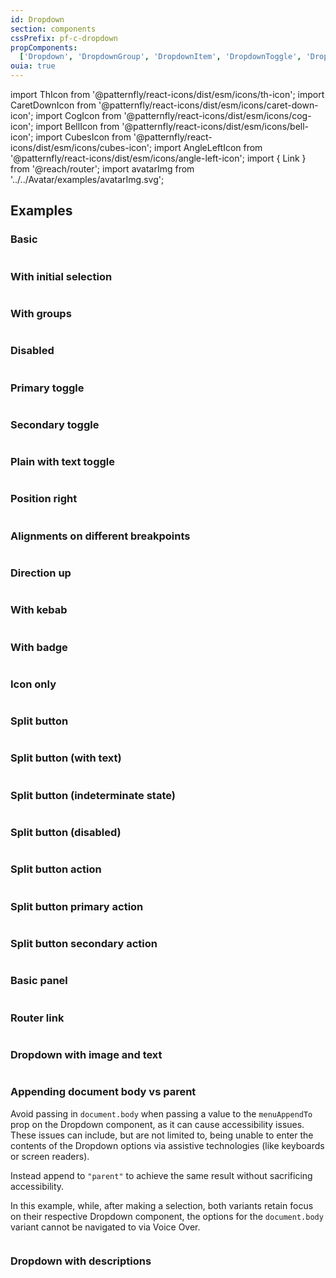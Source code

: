 ```yaml
---
id: Dropdown
section: components
cssPrefix: pf-c-dropdown
propComponents:
  ['Dropdown', 'DropdownGroup', 'DropdownItem', 'DropdownToggle', 'DropdownToggleCheckbox', 'DropdownToggleAction']
ouia: true
---
```


import ThIcon from '@patternfly/react-icons/dist/esm/icons/th-icon';
import CaretDownIcon from '@patternfly/react-icons/dist/esm/icons/caret-down-icon';
import CogIcon from '@patternfly/react-icons/dist/esm/icons/cog-icon';
import BellIcon from '@patternfly/react-icons/dist/esm/icons/bell-icon';
import CubesIcon from '@patternfly/react-icons/dist/esm/icons/cubes-icon';
import AngleLeftIcon from '@patternfly/react-icons/dist/esm/icons/angle-left-icon';
import { Link } from '@reach/router';
import avatarImg from '../../Avatar/examples/avatarImg.svg';

## Examples

### Basic

```ts file='./DropdownBasic.tsx'
```

### With initial selection

```ts file="./DropdownInitialSelection.tsx"
```

### With groups

```ts file="./DropdownGroups.tsx"
```

### Disabled

```ts file="./DropdownDisabled.tsx"
```

### Primary toggle

```ts file="./DropdownPrimaryToggle.tsx"
```

### Secondary toggle

```ts file="./DropdownSecondaryToggle.tsx"
```

### Plain with text toggle

```ts file="./DropdownPlainTextToggle.tsx"
```

### Position right

```ts file="./DropdownPositionRight.tsx"
```

### Alignments on different breakpoints

```ts file="./DropdownAlignmentOnBreakpoints.tsx"
```

### Direction up

```ts file="./DropdownDirectionUp.tsx"
```

### With kebab

```ts file="./DropdownKebab.tsx"
```

### With badge

```ts file="./DropdownBadge.tsx"
```

### Icon only

```ts file="./DropdownIconOnly.tsx"
```

### Split button

```ts file="./DropdownSplitButton.tsx"
```

### Split button (with text)

```ts file="./DropdownSplitButtonText.tsx"
```

### Split button (indeterminate state)

```ts file="./DropdownSplitButtonIndeterminate.tsx"
```

### Split button (disabled)

```ts file="./DropdownSplitButtonDisabled.tsx"
```

### Split button action

```ts file="./DropdownSplitButtonAction.tsx"
```

### Split button primary action

```ts file="./DropdownSplitButtonActionPrimary.tsx"
```

### Split button secondary action

```ts file="./DropdownSplitButtonActionSecondary.tsx"
```

### Basic panel

```ts file="./DropdownBasicPanel.tsx"
```

### Router link

```ts file="./DropdownRouterLink.tsx"
```

### Dropdown with image and text

```ts file="./DropdownImageAndText.tsx"
```

### Appending document body vs parent

Avoid passing in `document.body` when passing a value to the `menuAppendTo` prop on the Dropdown component, as it can cause accessibility issues. These issues can include, but are not limited to, being unable to enter the contents of the Dropdown options via assistive technologies (like keyboards or screen readers).

Instead append to `"parent"` to achieve the same result without sacrificing accessibility.

In this example, while, after making a selection, both variants retain focus on their respective Dropdown component, the options for the `document.body` variant cannot be navigated to via Voice Over.

```ts file="./DropdownAppendBodyVsParent.tsx"
```

### Dropdown with descriptions

```ts file="./DropdownDescriptions.tsx"
```
